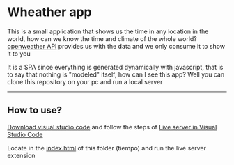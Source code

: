 # Wheather app

This is a small application that shows us the time in any location in the world, how can we know the time and climate of the whole world?
<a href="https://openweathermap.org/" target="_blank" rel="noopener noreferrer">openweather API</a> provides us with the data and we only consume it to show it to you

It is a SPA since everything is generated dynamically with javascript, that is to say that nothing is "modeled" itself, how can I see this app?
Well you can clone this repository on your pc and run a local server

---

## How to use?

<a href="https://code.visualstudio.com/download" target="_blank" rel="noopener noreferrer">Download visual studio code</a> and follow the steps of <a href="https://www.kyocode.com/2019/05/live-server-visual-studio-code/" target="_blank" rel="noopener noreferrer">Live server in Visual Studio Code</a>

Locate in the <a href="./index.html">index.html</a> of this folder (tiempo) and run the live server extension
